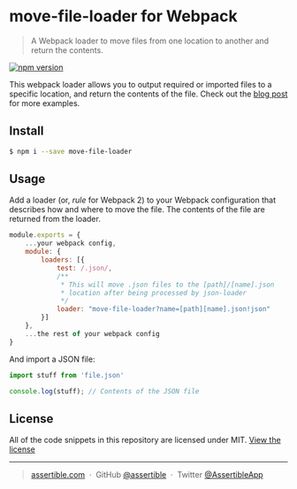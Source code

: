 # move-file-loader for Webpack

> A Webpack loader to move files from one location to another and return the contents.

[![npm version](https://badge.fury.io/js/move-file-loader.svg)](https://www.npmjs.com/package/move-file-loader)

This webpack loader allows you to output required or imported files to
a specific location, and return the contents of the file. Check out the
[blog post](https://assertible.com/blog/npm-package-move-file-loader-for-webpack)
for more examples.

## Install

```sh
$ npm i --save move-file-loader
```

## Usage

Add a loader (or, _rule_ for Webpack 2) to your Webpack configuration
that describes how and where to move the file. The contents of the
file are returned from the loader.

```js
module.exports = {
    ...your webpack config,
    module: {
        loaders: [{
            test: /.json/,
            /**
             * This will move .json files to the [path]/[name].json
             * location after being processed by json-loader
             */
            loader: "move-file-loader?name=[path][name].json!json"
        }]
    },
    ...the rest of your webpack config
}
```

And import a JSON file:

```js
import stuff from 'file.json'

console.log(stuff); // Contents of the JSON file
```

## License

All of the code snippets in this repository are licensed under
MIT. [View the license](https://github.com/assertible/deployments/blob/master/LICENSE)

---

> [assertible.com](http://assertible.com) &nbsp;&middot;&nbsp;
> GitHub [@assertible](https://github.com/assertible) &nbsp;&middot;&nbsp;
> Twitter [@AssertibleApp](https://twitter.com/AssertibleApp)
